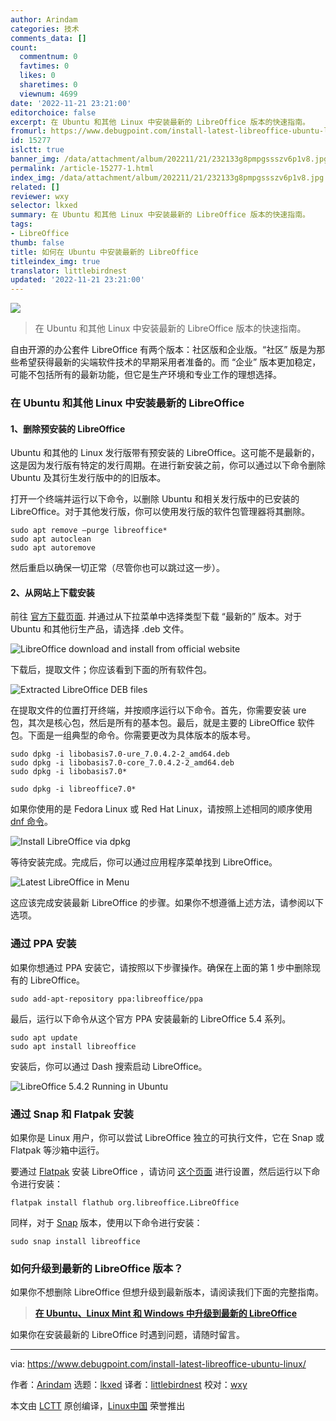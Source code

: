 ```yaml
---
author: Arindam
categories: 技术
comments_data: []
count:
  commentnum: 0
  favtimes: 0
  likes: 0
  sharetimes: 0
  viewnum: 4699
date: '2022-11-21 23:21:00'
editorchoice: false
excerpt: 在 Ubuntu 和其他 Linux 中安装最新的 LibreOffice 版本的快速指南。
fromurl: https://www.debugpoint.com/install-latest-libreoffice-ubuntu-linux/
id: 15277
islctt: true
banner_img: /data/attachment/album/202211/21/232133g8pmpgssszv6p1v8.jpg
permalink: /article-15277-1.html
index_img: /data/attachment/album/202211/21/232133g8pmpgssszv6p1v8.jpg.thumb.jpg
related: []
reviewer: wxy
selector: lkxed
summary: 在 Ubuntu 和其他 Linux 中安装最新的 LibreOffice 版本的快速指南。
tags:
- LibreOffice
thumb: false
title: 如何在 Ubuntu 中安装最新的 LibreOffice
titleindex_img: true
translator: littlebirdnest
updated: '2022-11-21 23:21:00'
---
```


![](/data/attachment/album/202211/21/232133g8pmpgssszv6p1v8.jpg)



> 
> 在 Ubuntu 和其他 Linux 中安装最新的 LibreOffice 版本的快速指南。
> 
> 
> 


自由开源的办公套件 LibreOffice 有两个版本：社区版和企业版。“社区” 版是为那些希望获得最新的尖端软件技术的早期采用者准备的。而 “企业” 版本更加稳定，可能不包括所有的最新功能，但它是生产环境和专业工作的理想选择。


### 在 Ubuntu 和其他 Linux 中安装最新的 LibreOffice


#### 1、删除预安装的 LibreOffice


Ubuntu 和其他的 Linux 发行版带有预安装的 LibreOffice。这可能不是最新的，这是因为发行版有特定的发行周期。在进行新安装之前，你可以通过以下命令删除 Ubuntu 及其衍生发行版中的的旧版本。


打开一个终端并运行以下命令，以删除 Ubuntu 和相关发行版中的已安装的 LibreOffice。对于其他发行版，你可以使用发行版的软件包管理器将其删除。



```
sudo apt remove –purge libreoffice*
sudo apt autoclean
sudo apt autoremove

```

然后重启以确保一切正常（尽管你也可以跳过这一步）。


#### 2、从网站上下载安装


前往 [官方下载页面](https://www.libreoffice.org/download/download/). 并通过从下拉菜单中选择类型下载 “最新的” 版本。对于 Ubuntu 和其他衍生产品，请选择 .deb 文件。


![LibreOffice download and install from official website](/data/attachment/album/202211/21/232138a6uk0nd3v355uun9.jpg)


下载后，提取文件；你应该看到下面的所有软件包。


![Extracted LibreOffice DEB files](/data/attachment/album/202211/21/232217yafdfpf5e60pqs1c.jpg)


在提取文件的位置打开终端，并按顺序运行以下命令。首先，你需要安装 ure 包，其次是核心包，然后是所有的基本包。最后，就是主要的 LibreOffice 软件包。下面是一组典型的命令。你需要更改为具体版本的版本号。



```
sudo dpkg -i libobasis7.0-ure_7.0.4.2-2_amd64.deb
sudo dpkg -i libobasis7.0-core_7.0.4.2-2_amd64.deb
sudo dpkg -i libobasis7.0*

```


```
sudo dpkg -i libreoffice7.0*

```

如果你使用的是 Fedora Linux 或 Red Hat Linux，请按照上述相同的顺序使用 [dnf 命令](https://www.debugpoint.com/dnf-commands-examples/)。


![Install LibreOffice via dpkg](/data/attachment/album/202211/21/232223x3y2yyiyi8wzwyn8.jpg)


等待安装完成。完成后，你可以通过应用程序菜单找到 LibreOffice。


![Latest LibreOffice in Menu](/data/attachment/album/202211/21/232229zhys9yzt7pthhhhy.jpg)


这应该完成安装最新 LibreOffice 的步骤。如果你不想遵循上述方法，请参阅以下选项。


### 通过 PPA 安装


如果你想通过 PPA 安装它，请按照以下步骤操作。确保在上面的第 1 步中删除现有的 LibreOffice。



```
sudo add-apt-repository ppa:libreoffice/ppa

```

最后，运行以下命令从这个官方 PPA 安装最新的 LibreOffice 5.4 系列。



```
sudo apt update
sudo apt install libreoffice

```

安装后，你可以通过 Dash 搜索启动 LibreOffice。


![LibreOffice 5.4.2 Running in Ubuntu](/data/attachment/album/202211/21/232139h8uxrr66yuww70ee.png)


### 通过 Snap 和 Flatpak 安装


如果你是 Linux 用户，你可以尝试 LibreOffice 独立的可执行文件，它在 Snap 或 Flatpak 等沙箱中运行。


要通过 [Flatpak](https://flathub.org/apps/details/org.libreoffice.LibreOffice) 安装 LibreOffice ，请访问 [这个页面](https://flatpak.org/setup/) 进行设置，然后运行以下命令进行安装：



```
flatpak install flathub org.libreoffice.LibreOffice

```

同样，对于 [Snap](https://snapcraft.io/libreoffice) 版本，使用以下命令进行安装：



```
sudo snap install libreoffice

```

### 如何升级到最新的 LibreOffice 版本？


如果你不想删除 LibreOffice 但想升级到最新版本，请阅读我们下面的完整指南。



> 
> **[在 Ubuntu、Linux Mint 和 Windows 中升级到最新的 LibreOffice](https://www.debugpoint.com/libreoffice-upgrade-update-latest/)**
> 
> 
> 


如果你在安装最新的 LibreOffice 时遇到问题，请随时留言。




---


via: <https://www.debugpoint.com/install-latest-libreoffice-ubuntu-linux/>


作者：[Arindam](https://www.debugpoint.com/author/admin1/) 选题：[lkxed](https://github.com/lkxed) 译者：[littlebirdnest](https://github.com/littlebirdnest) 校对：[wxy](https://github.com/wxy)


本文由 [LCTT](https://github.com/LCTT/TranslateProject) 原创编译，[Linux中国](https://linux.cn/) 荣誉推出